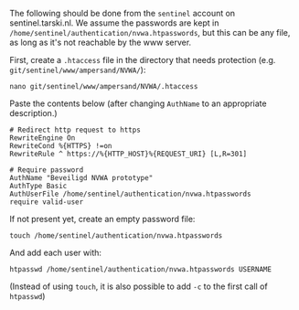 The following should be done from the ```sentinel``` account on sentinel.tarski.nl. We assume the passwords are kept in ```/home/sentinel/authentication/nvwa.htpasswords```, but this can be any file, as long as it's not reachable by the www server.

First, create a ```.htaccess``` file in the directory that needs protection (e.g. ```git/sentinel/www/ampersand/NVWA/```):

    nano git/sentinel/www/ampersand/NVWA/.htaccess

Paste the contents below (after changing ``AuthName`` to an appropriate description.)

    # Redirect http request to https
    RewriteEngine On
    RewriteCond %{HTTPS} !=on
    RewriteRule ^ https://%{HTTP_HOST}%{REQUEST_URI} [L,R=301]

    # Require password
    AuthName "Beveiligd NVWA prototype"
    AuthType Basic
    AuthUserFile /home/sentinel/authentication/nvwa.htpasswords
    require valid-user

If not present yet, create an empty password file:

    touch /home/sentinel/authentication/nvwa.htpasswords

And add each user with:

    htpasswd /home/sentinel/authentication/nvwa.htpasswords USERNAME

(Instead of using ```touch```, it is also possible to add ```-c``` to the first call of ```htpasswd```)